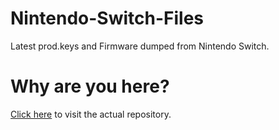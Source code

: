 # Nintendo-Switch-Files
Latest prod.keys and Firmware dumped from Nintendo Switch.

# Why are you here?
[Click here](https://github.com/HiDe-Techno-Tips/yuzu-Early-Access-Launcher) to visit the actual repository.
